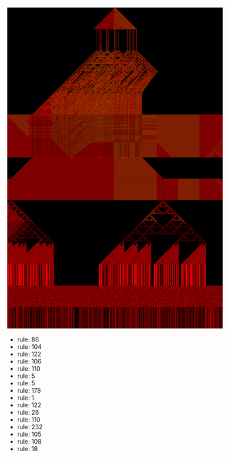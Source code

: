 ![photo](./output.png) 
 * rule: 86
* rule: 104
* rule: 122
* rule: 106
* rule: 110
* rule: 5
* rule: 5
* rule: 178
* rule: 1
* rule: 122
* rule: 26
* rule: 110
* rule: 232
* rule: 105
* rule: 108
* rule: 18
